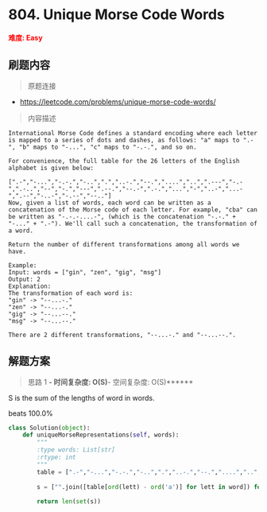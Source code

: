 # 804. Unique Morse Code Words

**<font color=red>难度: Easy</font>**

## 刷题内容

> 原题连接

* https://leetcode.com/problems/unique-morse-code-words/

> 内容描述

```
International Morse Code defines a standard encoding where each letter is mapped to a series of dots and dashes, as follows: "a" maps to ".-", "b" maps to "-...", "c" maps to "-.-.", and so on.

For convenience, the full table for the 26 letters of the English alphabet is given below:

[".-","-...","-.-.","-..",".","..-.","--.","....","..",".---","-.-",".-..","--","-.","---",".--.","--.-",".-.","...","-","..-","...-",".--","-..-","-.--","--.."]
Now, given a list of words, each word can be written as a concatenation of the Morse code of each letter. For example, "cba" can be written as "-.-.-....-", (which is the concatenation "-.-." + "-..." + ".-"). We'll call such a concatenation, the transformation of a word.

Return the number of different transformations among all words we have.

Example:
Input: words = ["gin", "zen", "gig", "msg"]
Output: 2
Explanation: 
The transformation of each word is:
"gin" -> "--...-."
"zen" -> "--...-."
"gig" -> "--...--."
"msg" -> "--...--."

There are 2 different transformations, "--...-." and "--...--.".
```

## 解题方案

> 思路 1
******- 时间复杂度: O(S)******- 空间复杂度: O(S)******

S is the sum of the lengths of word in words.

beats 100.0%
```python
class Solution(object):
    def uniqueMorseRepresentations(self, words):
        """
        :type words: List[str]
        :rtype: int
        """
        table = [".-","-...","-.-.","-..",".","..-.","--.","....","..",".---","-.-",".-..","--","-.","---",".--.","--.-",".-.","...","-","..-","...-",".--","-..-","-.--","--.."]
        
        s = ["".join([table[ord(lett) - ord('a')] for lett in word]) for word in words]
            
        return len(set(s))
```
